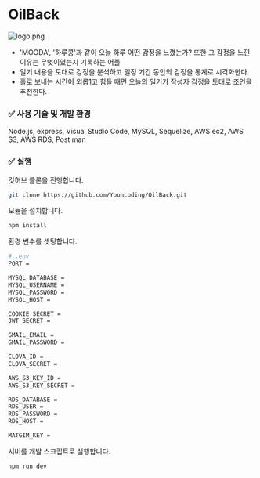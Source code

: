 # OilBack

![logo.png](https://user-images.githubusercontent.com/63987872/201514067-efdedc4b-5e50-47e0-9ec1-707cc01bfef3.png)

- 'MOODA', '하루콩'과 같이 오늘 하루 어떤 감정을 느꼈는가? 또한 그 감정을 느낀 이유는 무엇이었는지 기록하는 어플
- 일기 내용을 토대로 감정을 분석하고 일정 기간 동안의 감정을 통계로 시각화한다.
- 홀로 보내는 시간이 외롭1고 힘들 때면 오늘의 일기가 작성자 감정을 토대로 조언을 추천한다.

### **✅ 사용 기술 및 개발 환경**

Node.js, express, Visual Studio Code, MySQL, Sequelize, AWS ec2, AWS S3, AWS RDS, Post man

### **✅ 실행**

깃허브 클론을 진행합니다.

```bash
git clone https://github.com/Yooncoding/OilBack.git
```

모듈을 설치합니다.

```bash
npm install
```

환경 변수를 셋팅합니다.

```bash
# .env
PORT =

MYSQL_DATABASE =
MYSQL_USERNAME =
MYSQL_PASSWORD =
MYSQL_HOST =

COOKIE_SECRET =
JWT_SECRET =

GMAIL_EMAIL =
GMAIL_PASSWORD =

CLOVA_ID =
CLOVA_SECRET =

AWS_S3_KEY_ID =
AWS_S3_KEY_SECRET =

RDS_DATABASE =
RDS_USER =
RDS_PASSWORD =
RDS_HOST =

MATGIM_KEY =
```

서버를 개발 스크립트로 실행합니다.

```bash
npm run dev
```
